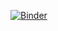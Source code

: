 [![Binder](https://mybinder.org/badge_logo.svg)](https://mybinder.org/v2/gh/rmchrkv/courses/tree/master/statistics_basics/main)
